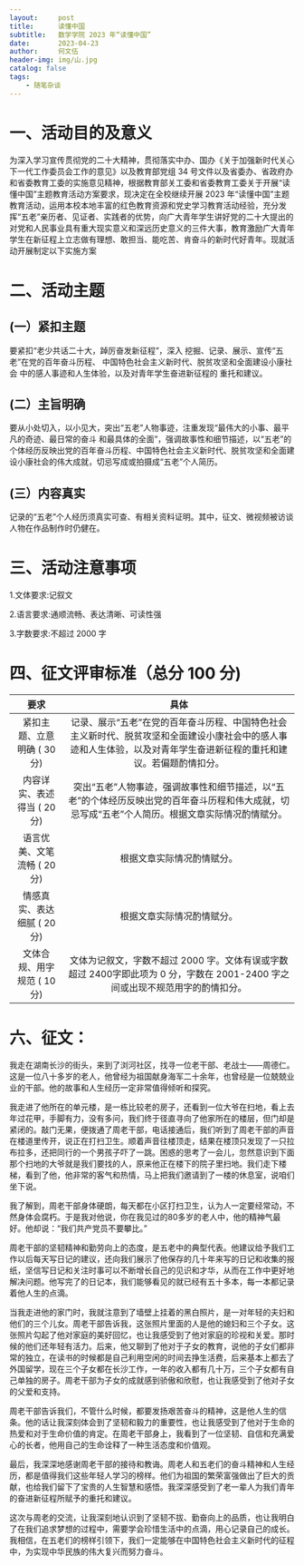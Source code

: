 ```yaml
---
layout:     post
title:      读懂中国
subtitle:   数学学院 2023 年“读懂中国”
date:       2023-04-23
author:     何文伍
header-img: img/山.jpg
catalog: false
tags:
    - 随笔杂谈
---
```




# 一、活动目的及意义

为深入学习宣传贯彻党的二十大精神，贯彻落实中办、国办《关于加强新时代关心下一代工作委员会工作的意见》以及教育部党组 34 号文件以及省委办、省政府办和省委教育工委的实施意见精神，根据教育部关工委和省委教育工委关于开展“读懂中国”主题教育活动方案要求，现决定在全校继续开展 2023 年“读懂中国”主题教育活动，运用本校本地丰富的红色教育资源和党史学习教育活动经验，充分发挥“五老”亲历者、见证者、实践者的优势，向广大青年学生讲好党的二十大提出的对党和人民事业具有重大现实意义和深远历史意义的三件大事，教育激励广大青年学生在新征程上立志做有理想、敢担当、能吃苦、肯奋斗的新时代好青年。现就活动开展制定以下实施方案

# 二、活动主题
## (一）紧扣主题 

要紧扣“老少共话二十大，踔厉奋发新征程”，深入 挖掘、记录、展示、宣传“五老”在党的百年奋斗历程、 中国特色社会主义新时代、脱贫攻坚和全面建设小康社会 中的感人事迹和人生体验，以及对青年学生奋进新征程的 重托和建议。 

## (二）主旨明确 

要从小处切入，以小见大，突出“五老”人物事迹，注重发现“最伟大的小事、最平凡的奇迹、最日常的奋斗 和最具体的全面”，强调故事性和细节描述，以“五老”的个体经历反映出党的百年奋斗历程、中国特色社会主义新时代、脱贫攻坚和全面建设小康社会的伟大成就，切忌写成或拍摄成“五老”个人简历。
 
## (三）内容真实 

记录的“五老”个人经历须真实可查、有相关资料证明。其中，征文、微视频被访谈人物在作品制作时仍健在。

# 三、活动注意事项
1.文体要求:记叙文 

2.语言要求:通顺流畅、表达清晰、可读性强 

3.字数要求:不超过 2000 字

# 四、征文评审标准（总分 100 分)

|要求|具体|
|:-:|:-:|
|紧扣主题、立意明确 ( 30 分) |记录、展示“五老”在党的百年奋斗历程、中国特色社会主义新时代、脱贫攻坚和全面建设小康社会中的感人事迹和人生体验，以及对青年学生奋进新征程的重托和建议。若偏题酌情扣分。|
|内容详实、表述得当 ( 20 分) |突出“五老”人物事迹，强调故事性和细节描述，以“五老”的个体经历反映出党的百年奋斗历程和伟大成就，切忌写成“五老”个人简历。根据文章实际情况酌情赋分。|
|语言优美、文笔流畅 ( 20 分) |根据文章实际情况酌情赋分。 |
|情感真实、表达细腻 ( 20 分) |根据文章实际情况酌情赋分。 |
|文体合规、用字规范 ( 10 分) |文体为记叙文，字数不超过 2000 字。文体有误或字数超过 2400字即此项为 0 分，字数在 2001-2400 字之间或出现不规范用字的酌情扣分。|

# 六、征文：
我走在湖南长沙的街头，来到了浏河社区，找寻一位老干部、老战士——周德仁。这是一位八十多岁的老人，他曾经为祖国献身海军二十余年，也曾经是一位兢兢业业的干部。他的故事和人生经历一定非常值得倾听和探究。

我走进了他所在的单元楼，是一栋比较老的房子，还看到一位大爷在扫地，看上去年过花甲，手脚有力，没有多问，我们终于径直寻向了他家所在的楼层，但门却是紧闭的。敲门无果，便拨通了周老干部，电话接通后，我们听到了周老干部的声音在楼道里传开，说正在打扫卫生。顺着声音往楼顶走，结果在楼顶只发现了一只拉布拉多，还把同行的一个男孩子吓了一跳。困惑的思考了一会儿，忽然意识到下面那个扫地的大爷就是我们要找的人，原来他正在楼下的院子里扫地。我们走下楼梯，看到了他，他非常的客气和热情，马上把我们邀请到了一楼的休息室，说咱们坐下说。

我了解到，周老干部身体硬朗，每天都在小区打扫卫生，认为人一定要经常动，不然身体会腐朽。于是我对他说，你在我见过的80多岁的老人中，他的精神气最好。他却说：“我们共产党员不要攀比。”

周老干部的坚韧精神和勤劳向上的态度，是五老中的典型代表。他建议给予我们工作以后每天写日记的建议，还向我们展示了他保存的几十年来写的日记和收集的报纸，坚信写日记和关注时事可以不断增长自己的见识和才华，从而在工作中更好地解决问题。他写完了的日记本，我们能够看见的就已经有五十多本，每一本都记录着他人生的点滴。

当我走进他的家门时，我就注意到了墙壁上挂着的黑白照片，是一对年轻的夫妇和他们的三个儿女。周老干部告诉我，这张照片里面的人是他的媳妇和三个子女。这张照片勾起了他对家庭的美好回忆，也让我感受到了他对家庭的珍视和关爱。那时候的他们还年轻有活力。后来，他又聊到了他对于子女的教育，说他的子女们都非常的独立，在读书的时候都是自己利用空闲的时间去挣生活费，后来基本上都去了外国留学，现在三个子女都在长沙工作，一年的收入都有几十万，三个子女都有自己单独的房子。周老干部为子女的成就感到骄傲和欣慰，也让我感受到了他对子女的父爱和支持。

周老干部告诉我们，不管什么时候，都要发扬艰苦奋斗的精神，这是他人生的信条。他的话让我深刻体会到了坚韧和毅力的重要性，也让我感受到了他对于生命的热爱和对于生命价值的肯定。在周老干部身上，我看到了一位坚韧、自信和充满爱心的长者，他用自己的生命诠释了一种生活态度和价值观。

最后，我深深地感谢周老干部的接待和教诲。周老人和五老们的奋斗精神和人生经历，都是值得我们这些年轻人学习的榜样。他们为祖国的繁荣富强做出了巨大的贡献，也给我们留下了宝贵的人生智慧和感悟。我深深感受到了老一辈人为我们青年的奋进新征程所赋予的重托和建议。

这次与周老的交流，让我深刻地认识到了坚韧不拔、勤奋向上的品质，也让我明白了在我们追求梦想的过程中，需要学会珍惜生活中的点滴，用心记录自己的成长。我相信，在五老们的榜样引领下，我们一定能够在中国特色社会主义新时代的征程中，为实现中华民族的伟大复兴而努力奋斗。

